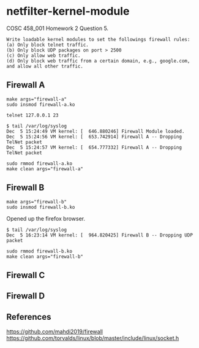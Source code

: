 # netfilter-kernel-module

COSC 458_001 Homework 2 Question 5.

```
Write loadable kernel modules to set the followings firewall rules:
(a) Only block telnet traffic.
(b) Only block UDP packages on port > 2500
(c) Only allow web traffic.
(d) Only block web traffic from a certain domain, e.g., google.com, and allow all other traffic.
```

## Firewall A

```console
make args="firewall-a"
sudo insmod firewall-a.ko
```

```console
telnet 127.0.0.1 23
```

```console
$ tail /var/log/syslog
Dec  5 15:24:49 VM kernel: [  646.880246] Firewall Module loaded.
Dec  5 15:24:56 VM kernel: [  653.742914] Firewall A -- Dropping TelNet packet
Dec  5 15:24:57 VM kernel: [  654.777332] Firewall A -- Dropping TelNet packet
```

```console
sudo rmmod firewall-a.ko
make clean args="firewall-a"
```

## Firewall B

```console
make args="firewall-b"
sudo insmod firewall-b.ko
```

Opened up the firefox browser.

```console
$ tail /var/log/syslog
Dec  5 16:23:14 VM kernel: [  964.820425] Firewall B -- Dropping UDP packet
```

```console
sudo rmmod firewall-b.ko
make clean args="firewall-b"
```

## Firewall C

## Firewall D

## References

<https://github.com/mahdi2019/firewall>
<https://github.com/torvalds/linux/blob/master/include/linux/socket.h>

